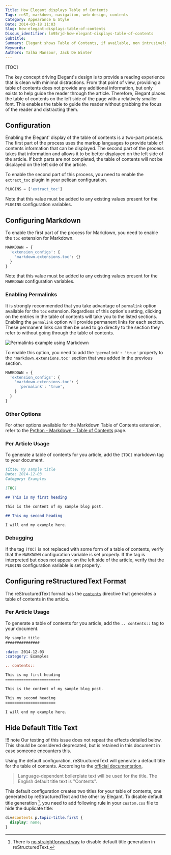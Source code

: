 ```yaml
---
Title: How Elegant displays Table of Contents
Tags: reST, markdown, navigation, web-design, contents
Category: Appearance & Style
Date: 2014-03-18 11:03
Slug: how-elegant-displays-table-of-contents
Disqus_identifier: lm95rjd-how-elegant-displays-table-of-contents
Subtitle:
Summary: Elegant shows Table of Contents, if available, non intrusively to give a clean reading experience to the visitor
Keywords:
Authors: Talha Mansoor, Jack De Winter
---
```


[TOC]

The key concept driving Elegant's design is to provide a reading experience that
is clean with minimal distractions. From that point of view, providing a table of
contents does not provide any additional information, but only exists to help guide the
reader through the article. Therefore, Elegant places the table of contents on the left side
of the page with a relatively smaller font. This enables the table to guide the reader without
grabbing the focus of the reader and distracting them.

## Configuration

Enabling the Elegant' display of the table of contents is a two-part process. The first
part of the process uses the markup languages to provide table of contents information that
can be displayed. The second part of the process takes that information and allows it to
be better displayed on the left side of the article. If both parts are not completed,
the table of contents will not be displayed on the left side of the article.

To enable the second part of this process, you need to enable the `extract_toc` plugin in
your pelican configuration.

```python
PLUGINS = ['extract_toc']
```

Note that this value must be added to any existing values present for the `PLUGINS`
configuration variables.

## Configuring Markdown

To enable the first part of the process for Markdown, you need to enable the `toc` extension
for Markdown.

```python
MARKDOWN = {
  'extension_configs': {
    'markdown.extensions.toc': {}
  }
}
```

Note that this value must be added to any existing values present for the `MARKDOWN` configuration variables.

### Enabling Permalinks

It is strongly recommended that you take advantage of `permalink` option available for the
`toc` extension. Regardless of this option's setting, clicking on the entries in the table
of contents will take you to the listed sections. Enabling the `permalink` option will
provide permanent links for each section. These permanent links can then be used to go
directly to the section they refer to without going through the table of contents.

![Permalinks example using Markdown]({static}/images/elegant-theme-toc-permalinks.png)

To enable this option, you need to add the `'permalink': 'true'` property to the
`'markdown.extensions.toc'` section that was added in the previous section.

```python
MARKDOWN = {
  'extension_configs': {
    'markdown.extensions.toc': {
      'permalink': 'true',
    }
  }
}
```

### Other Options

For other options available for the Markdown Table of Contents extension, refer to the
[Python - Markdown - Table of Contents](https://python-markdown.github.io/extensions/toc/)
page.

### Per Article Usage

To generate a table of contents for you article, add the `[TOC]` markdown tag to your
document.

```Markdown
Title: My sample title
Date: 2014-12-03
Category: Examples

[TOC]

## This is my first heading

This is the content of my sample blog post.

## This my second heading

I will end my example here.
```

### Debugging

If the tag `[TOC]` is not replaced with some form of a table of contents, verify that the
`MARKDOWN` configuration variable is set properly. If the tag is interpreted but does not
appear on the left side of the article, verify that the `PLUGINS` configuration variable is
set properly.

## Configuring reStructuredText Format

The reStructuredText format has the
[`contents`](http://docutils.sourceforge.net/docs/ref/rst/directives.html#table-of-contents)
directive that generates a table of contents in the article.

### Per Article Usage

To generate a table of contents for you article, add the `.. contents::` tag to your document.

```rest
My sample title
###############

:date: 2014-12-03
:category: Examples

.. contents::

This is my first heading
========================

This is the content of my sample blog post.

This my second heading
======================

I will end my example here.
```

## Hide Default Title Text

!!! note
Our testing of this issue does not repeat the effects detailed below. This should be considered deprecated, but is retained in this document in case someone encounters this.

Using the default configuration, reStructuredText will generate a default title for the table
of contents. According to the [official
documentation](http://docutils.sourceforge.net/docs/ref/rst/directives.html#table-of-contents),

> Language-dependent boilerplate text will be used for the title. The English
> default title text is "Contents".

This default configuration creates two titles for your table of contents, one generated by
reStructuredText and the other by Elegant. To disable default title generation
[^disabletitle], you need to add following rule in your `custom.css` file to hide the
duplicate title:

```css
div#contents p.topic-title.first {
  display: none;
}
```

[^disabletitle]: There is [no straightforward way](https://github.com/Pelican-Elegant/elegant/issues/54) to disable default title generation in reStructuredText.
